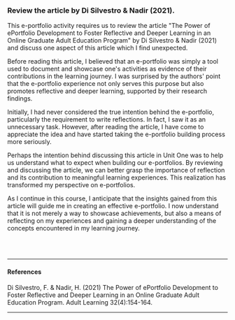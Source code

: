 ### Review the article by Di Silvestro & Nadir (2021). 

This e-portfolio activity requires us to review the article "The Power of ePortfolio Development to Foster Reflective and Deeper Learning in an Online Graduate Adult Education Program" by Di Silvestro & Nadir (2021) and discuss one aspect of this article which I find unexpected. 

Before reading this article, I believed that an e-portfolio was simply a tool used to document and showcase one's activities as evidence of their contributions in the learning journey. I was surprised by the authors' point that the e-portfolio experience not only serves this purpose but also promotes reflective and deeper learning, supported by their research findings.

Initially, I had never considered the true intention behind the e-portfolio, particularly the requirement to write reflections. In fact, I saw it as an unnecessary task. However, after reading the article, I have come to appreciate the idea and have started taking the e-portfolio building process more seriously.

Perhaps the intention behind discussing this article in Unit One was to help us understand what to expect when building our e-portfolios. By reviewing and discussing the article, we can better grasp the importance of reflection and its contribution to meaningful learning experiences. This realization has transformed my perspective on e-portfolios.

As I continue in this course, I anticipate that the insights gained from this article will guide me in creating an effective e-portfolio. I now understand that it is not merely a way to showcase achievements, but also a means of reflecting on my experiences and gaining a deeper understanding of the concepts encountered in my learning journey.

<br><br>

---

#### References
Di Silvestro, F. & Nadir, H. (2021) The Power of ePortfolio Development to Foster Reflective and Deeper Learning in an Online Graduate Adult Education Program. Adult Learning 32(4):154-164.

---
